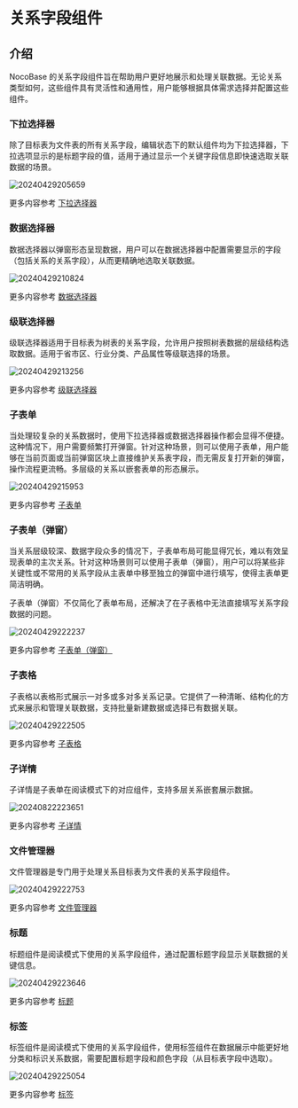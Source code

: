 # 关系字段组件

## 介绍

NocoBase 的关系字段组件旨在帮助用户更好地展示和处理关联数据。无论关系类型如何，这些组件具有灵活性和通用性，用户能够根据具体需求选择并配置这些组件。



### 下拉选择器

除了目标表为文件表的所有关系字段，编辑状态下的默认组件均为下拉选择器，下拉选项显示的是标题字段的值，适用于通过显示一个关键字段信息即快速选取关联数据的场景。

![20240429205659](https://static-docs.nocobase.com/20240429205659.png)

更多内容参考 [下拉选择器](/handbook/ui/fields/specific/select)


### 数据选择器

数据选择器以弹窗形态呈现数据，用户可以在数据选择器中配置需要显示的字段（包括关系的关系字段），从而更精确地选取关联数据。

![20240429210824](https://static-docs.nocobase.com/20240429210824.png)

更多内容参考 [数据选择器](/handbook/ui/fields/specific/picker)

### 级联选择器

级联选择器适用于目标表为树表的关系字段，允许用户按照树表数据的层级结构选取数据。适用于省市区、行业分类、产品属性等级联选择的场景。

![20240429213256](https://static-docs.nocobase.com/20240429213256.png)

更多内容参考 [级联选择器](/handbook/ui/fields/specific/cascade-select)


### 子表单

当处理较复杂的关系数据时，使用下拉选择器或数据选择器操作都会显得不便捷。这种情况下，用户需要频繁打开弹窗。针对这种场景，则可以使用子表单，用户能够在当前页面或当前弹窗区块上直接维护关系表字段，而无需反复打开新的弹窗，操作流程更流畅。多层级的关系以嵌套表单的形态展示。

![20240429215953](https://static-docs.nocobase.com/20240429215953.png)

更多内容参考 [子表单](/handbook/ui/fields/specific/nester)


### 子表单（弹窗）

当关系层级较深、数据字段众多的情况下，子表单布局可能显得冗长，难以有效呈现表单的主次关系。针对这种场景则可以使用子表单（弹窗），用户可以将某些非关键性或不常用的关系字段从主表单中移至独立的弹窗中进行填写，使得主表单更简洁明确。

子表单（弹窗）不仅简化了表单布局，还解决了在子表格中无法直接填写关系字段数据的问题。

![20240429222237](https://static-docs.nocobase.com/20240429222237.gif)

更多内容参考 [子表单（弹窗）](/handbook/ui/fields/specific/popover-nester)

### 子表格

子表格以表格形式展示一对多或多对多关系记录。它提供了一种清晰、结构化的方式来展示和管理关联数据，支持批量新建数据或选择已有数据关联。

![20240429222505](https://static-docs.nocobase.com/20240429222505.png)

更多内容参考 [子表格](/handbook/ui/fields/specific/sub-table)

### 子详情

子详情是子表单在阅读模式下的对应组件，支持多层关系嵌套展示数据。

![20240822223651](https://static-docs.nocobase.com/20240822223651.png)

更多内容参考 [子详情](/handbook/ui/fields/specific/sub-detail)


### 文件管理器

文件管理器是专门用于处理关系目标表为文件表的关系字段组件。

![20240429222753](https://static-docs.nocobase.com/20240429222753.png)

更多内容参考 [文件管理器](/handbook/ui/fields/specific/file-manager)

### 标题

标题组件是阅读模式下使用的关系字段组件，通过配置标题字段显示关联数据的关键信息。

![20240429223646](https://static-docs.nocobase.com/20240429223646.png)

更多内容参考 [标题](/handbook/ui/fields/specific/title)

### 标签

标签组件是阅读模式下使用的关系字段组件，使用标签组件在数据展示中能更好地分类和标识关系数据，需要配置标题字段和颜色字段（从目标表字段中选取）。

![20240429225054](https://static-docs.nocobase.com/20240429225054.png)

更多内容参考 [标签](/handbook/ui/fields/specific/tag)











